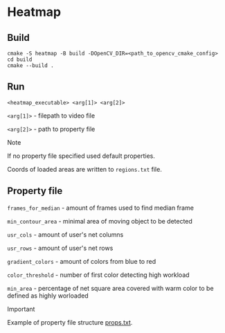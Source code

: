 # Heatmap
## Build 
```
cmake -S heatmap -B build -DOpenCV_DIR=<path_to_opencv_cmake_config>
cd build
cmake --build .
```
## Run
```
<heatmap_executable> <arg[1]> <arg[2]>
```
`<arg[1]>` - filepath to video file

`<arg[2]>` - path to property file

> [!NOTE]
> If no property file specified used default properties.
> 
> Coords of loaded areas are written to `regions.txt` file.

## Property file
`frames_for_median` - amount of frames used to find median frame

`min_contour_area` - minimal area of moving object to be detected

`usr_cols` - amount of user's net columns

`usr_rows` - amount of user's net rows

`gradient_colors` - amount of colors from blue to red

`color_threshold` - number of first color detecting high workload

`min_area` - percentage of net square area covered with warm color to be defined as highly worloaded

> [!IMPORTANT]
> Example of property file structure [props.txt](https://github.com/Tamvey/heatmap/blob/main/props.txt).

